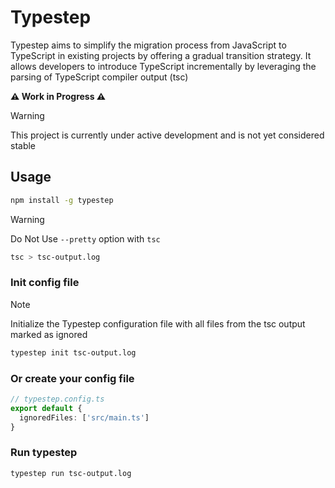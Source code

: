 # Typestep

Typestep aims to simplify the migration process from JavaScript to TypeScript in existing projects by offering a gradual transition strategy. It allows developers to introduce TypeScript incrementally by leveraging the parsing of TypeScript compiler output (tsc)

**⚠️ Work in Progress ⚠️**

> [!WARNING]
> This project is currently under active development and is not yet considered stable

## Usage

```bash
npm install -g typestep
```

> [!WARNING]
> Do Not Use `--pretty` option with `tsc`
```bash
tsc > tsc-output.log
```

### Init config file

> [!NOTE]
> Initialize the Typestep configuration file with all files from the tsc output marked as ignored

```bash
typestep init tsc-output.log
```

### Or create your config file

```ts
// typestep.config.ts
export default {
  ignoredFiles: ['src/main.ts']
}
```

### Run typestep

```bash
typestep run tsc-output.log
```
